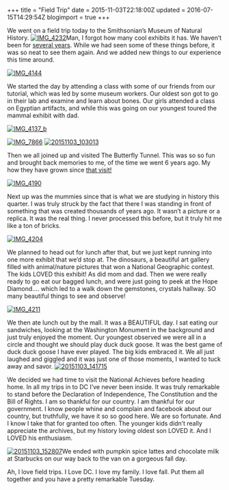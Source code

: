 +++
title = "Field Trip"
date = 2015-11-03T22:18:00Z
updated = 2016-07-15T14:29:54Z
blogimport = true 
+++

We went on a field trip today to the Smithsonian’s Museum of Natural History.   [![IMG_4232](https://lh3.googleusercontent.com/-vbGSK3Zlwfg/V4krkcIxnoI/AAAAAAAAAys/mImBvmF_ulk/IMG_42323.jpg?imgmax=800 "IMG_4232")](https://lh3.googleusercontent.com/-AVlMa97XAhA/V4krjsVU9fI/AAAAAAAAAyo/6mFb0kME3D0/s1600-h/IMG_4232.jpg)Man, I forgot how many cool exhibits it has.  We haven’t been for [several years](http://lifeatthecircus.com/2012/03/26/spontaneous-family-fun/).  While we had seen some of these things before, it was so neat to see them again.  And we added new things to our experience this time around.

[![IMG_4144](https://lh3.googleusercontent.com/-SJRWIS2YK7k/V4krlfGu5kI/AAAAAAAAAy0/od7q0CQmx2w/IMG_41441.jpg?imgmax=800 "IMG_4144")](https://lh3.googleusercontent.com/-En5IBDMDdOo/V4krlTBjZtI/AAAAAAAAAyw/vDgrplrbHKk/s1600-h/IMG_41441%25255B1%25255D.jpg)

We started the day by attending a class with some of our friends from our tutorial, which was  led by some museum workers.  Our oldest son got to go in their lab and examine and learn about bones.  Our girls attended a class on Egyptian artifacts, and while this was going on our youngest toured the mammal exhibit with dad.  

[![IMG_4137_b](https://lh3.googleusercontent.com/-NuHcfkkGv0g/V4krl6gaK-I/AAAAAAAAAy8/aUQ06UkTesw/IMG_4137_b3.jpg?imgmax=800 "IMG_4137_b")](https://lh3.googleusercontent.com/-0YvNYedoua0/V4krltXuXmI/AAAAAAAAAy4/_f7IRobvu-s/s1600-h/IMG_4137_b6.jpg)

[![IMG_7866](https://lh3.googleusercontent.com/-H0IXKbFf4vo/V4krmADKyDI/AAAAAAAAAzE/supat4iLq9U/IMG_78661.jpg?imgmax=800 "IMG_7866")](https://lh3.googleusercontent.com/--A18aBikiZ0/V4krmPe7cyI/AAAAAAAAAzA/7xM-MTVLtSg/s1600-h/IMG_78661%25255B1%25255D.jpg)  [![20151103_103013](https://lh3.googleusercontent.com/-1bxJufLIyCQ/V4krmmbpDKI/AAAAAAAAAzM/J1fu_RnEIe4/20151103_103013.jpg?imgmax=800 "20151103_103013")](https://lh3.googleusercontent.com/-YB7KuoBkqVo/V4krmYQ6bWI/AAAAAAAAAzI/awzMrHK51UY/s1600-h/20151103_103013%25255B1%25255D.jpg)

Then we all joined up and visited The Butterfly Tunnel.  This was so so fun and brought back memories to me, of the time we went 6 years ago.  My how they have grown since [that visit!](http://lifeatthecircus.com/2010/03/02/field-trip-fun-2/)  

[![IMG_4190](https://lh3.googleusercontent.com/-GKgWXw3D22w/V4krm3yhKII/AAAAAAAAAzU/rPvcsB_DiRk/IMG_41902.jpg?imgmax=800 "IMG_4190")](https://lh3.googleusercontent.com/-eFECgvDXMpk/V4krmjDJEsI/AAAAAAAAAzQ/iIQ2ebTn7bY/s1600-h/IMG_41905.jpg)

Next up was the mummies since that is what we are studying in history this quarter.  I was truly struck by the fact that there I was standing in front of something that was created thousands of years ago.  It wasn’t a picture or a replica.  It was the real thing.  I never processed this before, but it truly hit me like a ton of bricks.  

[![IMG_4204](https://lh3.googleusercontent.com/-PDpkxma5vls/V4krnVzh9nI/AAAAAAAAAzc/qFPvPcYLnPs/IMG_42041.jpg?imgmax=800 "IMG_4204")](https://lh3.googleusercontent.com/-yTNO3kBcEf4/V4krnFcOs7I/AAAAAAAAAzY/dfLt2gLoPdg/s1600-h/IMG_42041%25255B1%25255D.jpg)

We planned to head out for lunch after that, but we just kept running into one more exhibit that we’d stop at.  The dinosaurs, a beautiful art gallery filled with animal/nature pictures that won a National Geographic contest.  The kids LOVED this exhibit!  As did mom and dad.  Then we were really ready to go eat our bagged lunch, and were just going to peek at the Hope Diamond…. which led to a walk down the gemstones, crystals hallway.  SO many beautiful things to see and observe!  

[![IMG_4211](https://lh3.googleusercontent.com/-QoTeWnTptwM/V4krnplvv5I/AAAAAAAAAzk/bklh9higLQg/IMG_42113.jpg?imgmax=800 "IMG_4211")](https://lh3.googleusercontent.com/-8jQvOZXtToo/V4krnjqAUAI/AAAAAAAAAzg/zPw0-wMZjC4/s1600-h/IMG_4211.jpg)

We then ate lunch out by the mall.  It was a BEAUTIFUL day.  I sat eating our sandwiches, looking at the Washington Monument in the background and just truly enjoyed the moment.  Our youngest observed we were all in a circle and thought we should play duck duck goose.  It was the best game of duck duck goose I have ever played.  The big kids embraced it.  We all just laughed and giggled and it was just one of those moments, I wanted to tuck away and savor.  [![20151103_141715](https://lh3.googleusercontent.com/-n0QCmu5YHLA/V4kroJsuTxI/AAAAAAAAAzs/jSuVqqbyUpI/20151103_1417151.jpg?imgmax=800 "20151103_141715")](https://lh3.googleusercontent.com/-c5xqZlcyhWc/V4krn7yJk-I/AAAAAAAAAzo/pBfVqz1rp8k/s1600-h/20151103_1417151%25255B1%25255D.jpg)

We decided we had time to visit the National Achieves before heading home.  In all my trips in to DC I’ve never been inside.  It was truly remarkable to stand before the Declaration of Independence, The Constitution and the Bill of Rights.  I am so thankful for our country.  I am thankful for our government.  I know people whine and complain and facebook about our country, but truthfully, we have it so so good here.  We are so fortunate.  And I know I take that for granted too often.  The younger kids didn’t really appreciate the archives, but my history loving oldest son LOVED it.  And I LOVED his enthusiasm.  

[![20151103_152807](https://lh3.googleusercontent.com/-k9PvsCXQ8pc/V4krofqop9I/AAAAAAAAAz0/wOIp8ytHba0/20151103_1528074.jpg?imgmax=800 "20151103_152807")](https://lh3.googleusercontent.com/-vmlJnIF1B1A/V4kroP9K4LI/AAAAAAAAAzw/RG7jXJAPftw/s1600-h/20151103_152807.jpg)We ended with pumpkin spice lattes and chocolate milk at Starbucks on our way back to the van on a gorgeous fall day.  

Ah, I love field trips.  I Love DC.  I love my family.  I love fall.  Put them all together and you have a pretty remarkable Tuesday. 

